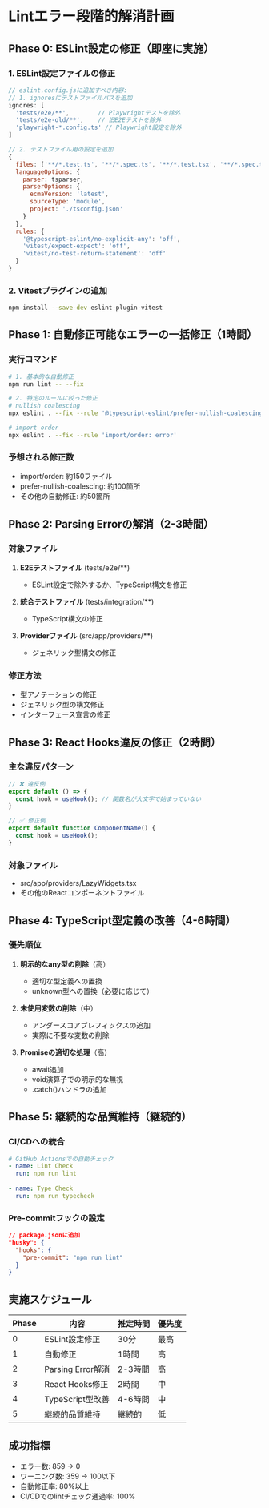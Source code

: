 # Lintエラー段階的解消計画

## Phase 0: ESLint設定の修正（即座に実施）

### 1. ESLint設定ファイルの修正
```javascript
// eslint.config.jsに追加すべき内容:
// 1. ignoresにテストファイルパスを追加
ignores: [
  'tests/e2e/**',        // Playwrightテストを除外
  'tests/e2e-old/**',    // 旧E2Eテストを除外
  'playwright-*.config.ts' // Playwright設定を除外
]

// 2. テストファイル用の設定を追加
{
  files: ['**/*.test.ts', '**/*.spec.ts', '**/*.test.tsx', '**/*.spec.tsx'],
  languageOptions: {
    parser: tsparser,
    parserOptions: {
      ecmaVersion: 'latest',
      sourceType: 'module',
      project: './tsconfig.json'
    }
  },
  rules: {
    '@typescript-eslint/no-explicit-any': 'off',
    'vitest/expect-expect': 'off',
    'vitest/no-test-return-statement': 'off'
  }
}
```

### 2. Vitestプラグインの追加
```bash
npm install --save-dev eslint-plugin-vitest
```

## Phase 1: 自動修正可能なエラーの一括修正（1時間）

### 実行コマンド
```bash
# 1. 基本的な自動修正
npm run lint -- --fix

# 2. 特定のルールに絞った修正
# nullish coalescing
npx eslint . --fix --rule '@typescript-eslint/prefer-nullish-coalescing: error'

# import order
npx eslint . --fix --rule 'import/order: error'
```

### 予想される修正数
- import/order: 約150ファイル
- prefer-nullish-coalescing: 約100箇所
- その他の自動修正: 約50箇所

## Phase 2: Parsing Errorの解消（2-3時間）

### 対象ファイル
1. **E2Eテストファイル** (tests/e2e/**)
   - ESLint設定で除外するか、TypeScript構文を修正
   
2. **統合テストファイル** (tests/integration/**)
   - TypeScript構文の修正
   
3. **Providerファイル** (src/app/providers/**)
   - ジェネリック型構文の修正

### 修正方法
- 型アノテーションの修正
- ジェネリック型の構文修正
- インターフェース宣言の修正

## Phase 3: React Hooks違反の修正（2時間）

### 主な違反パターン
```typescript
// ❌ 違反例
export default () => {
  const hook = useHook(); // 関数名が大文字で始まっていない
}

// ✅ 修正例
export default function ComponentName() {
  const hook = useHook();
}
```

### 対象ファイル
- src/app/providers/LazyWidgets.tsx
- その他のReactコンポーネントファイル

## Phase 4: TypeScript型定義の改善（4-6時間）

### 優先順位
1. **明示的なany型の削除**（高）
   - 適切な型定義への置換
   - unknown型への置換（必要に応じて）

2. **未使用変数の削除**（中）
   - アンダースコアプレフィックスの追加
   - 実際に不要な変数の削除

3. **Promiseの適切な処理**（高）
   - await追加
   - void演算子での明示的な無視
   - .catch()ハンドラの追加

## Phase 5: 継続的な品質維持（継続的）

### CI/CDへの統合
```yaml
# GitHub Actionsでの自動チェック
- name: Lint Check
  run: npm run lint
  
- name: Type Check
  run: npm run typecheck
```

### Pre-commitフックの設定
```json
// package.jsonに追加
"husky": {
  "hooks": {
    "pre-commit": "npm run lint"
  }
}
```

## 実施スケジュール

| Phase | 内容 | 推定時間 | 優先度 |
|-------|------|----------|--------|
| 0 | ESLint設定修正 | 30分 | 最高 |
| 1 | 自動修正 | 1時間 | 高 |
| 2 | Parsing Error解消 | 2-3時間 | 高 |
| 3 | React Hooks修正 | 2時間 | 中 |
| 4 | TypeScript型改善 | 4-6時間 | 中 |
| 5 | 継続的品質維持 | 継続的 | 低 |

## 成功指標
- エラー数: 859 → 0
- ワーニング数: 359 → 100以下
- 自動修正率: 80%以上
- CI/CDでのlintチェック通過率: 100%